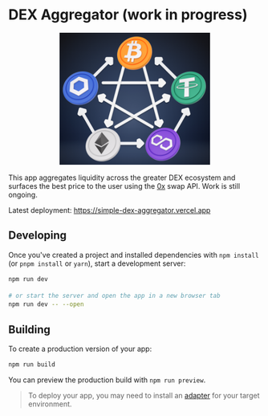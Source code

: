 # DEX Aggregator (work in progress)

<p align="center">
  <img width="300" src="resources/decentralized-exchange.png" alt="Decentralized Exchanges">
</p>

This app aggregates liquidity across the greater DEX ecosystem and surfaces the best price to the user using the [0x](https://0x.org/docs) swap API. Work is still ongoing.

Latest deployment: https://simple-dex-aggregator.vercel.app

## Developing

Once you've created a project and installed dependencies with `npm install` (or `pnpm install` or `yarn`), start a development server:

```bash
npm run dev

# or start the server and open the app in a new browser tab
npm run dev -- --open
```

## Building

To create a production version of your app:

```bash
npm run build
```

You can preview the production build with `npm run preview`.

> To deploy your app, you may need to install an [adapter](https://kit.svelte.dev/docs/adapters) for your target environment.
